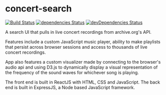 # concert-search

[![Build Status](https://travis-ci.org/jacobg1/Concert-search.svg?branch=master)](https://travis-ci.org/jacobg1/Concert-search)
[![dependencies Status](https://david-dm.org/jacobg1/Concert-search/status.svg)](https://david-dm.org/jacobg1/Concert-search)
[![devDependencies Status](https://david-dm.org/jacobg1/Concert-search/dev-status.svg)](https://david-dm.org/jacobg1/Concert-search?type=dev)

A search UI that pulls in live concert recordings from archive.org's API.

Features include a custom JavaScript music player, ability to make playlists that persist across browser sessions and access to thousands of live concert recordings.

App also features a custom visualizer made by connecting to the browser's audio api and using D3.js to dynamically display a visual representation of the frequency of the sound waves for whichever song is playing.

The front end is built in ReactJS with HTML, CSS and JavaScript. The back end is built in ExpressJS, a Node based JavaScript framework. 
